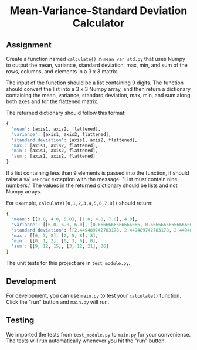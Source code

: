 <h1 align="center"><string>Mean-Variance-Standard Deviation Calculator</string></h1>

## **Assignment**

Create a function named <code>calculate()</code> in <code>mean_var_std.py</code> that uses Numpy to output the mean, variance, standard deviation, max, min, and sum of the rows, columns, and elements in a 3 x 3 matrix.

The input of the function should be a list containing 9 digits. The function should convert the list into a 3 x 3 Numpy array, and then return a dictionary containing the mean, variance, standard deviation, max, min, and sum along both axes and for the flattened matrix.

The returned dictionary should follow this format:
```python
{
  'mean': [axis1, axis2, flattened],
  'variance': [axis1, axis2, flattened],
  'standard deviation': [axis1, axis2, flattened],
  'max': [axis1, axis2, flattened],
  'min': [axis1, axis2, flattened],
  'sum': [axis1, axis2, flattened]
}
```
If a list containing less than 9 elements is passed into the function, it should raise a <code>ValueError</code> exception with the message: "List must contain nine numbers." The values in the returned dictionary should be lists and not Numpy arrays.

For example, <code>calculate([0,1,2,3,4,5,6,7,8])</code> should return:
```python
{
  'mean': [[3.0, 4.0, 5.0], [1.0, 4.0, 7.0], 4.0],
  'variance': [[6.0, 6.0, 6.0], [0.6666666666666666, 0.6666666666666666, 0.6666666666666666], 6.666666666666667],
  'standard deviation': [[2.449489742783178, 2.449489742783178, 2.449489742783178], [0.816496580927726, 0.816496580927726, 0.816496580927726], 2.581988897471611],
  'max': [[6, 7, 8], [2, 5, 8], 8],
  'min': [[0, 1, 2], [0, 3, 6], 0],
  'sum': [[9, 12, 15], [3, 12, 21], 36]
}
```
The unit tests for this project are in <code>test_module.py</code>.

## **Development**

For development, you can use <code>main.py</code> to test your <code>calculate()</code> function. Click the "run" button and <code>main.py</code> will run.

## **Testing**
We imported the tests from <code>test_module.py</code> to <code>main.py</code> for your convenience. The tests will run automatically whenever you hit the "run" button.
